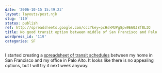 ```yaml
---
date: '2006-10-15 15:49:23'
layout: layouts/post.njk
slug: '119'
status: publish
ref: http://spreadsheets.google.com/ccc?key=pcHskMUPg8pw9E60J8f8LIQ
title: No good transit option between middle of San Francisco and Palo Alto foothills
wordpress_id: '119'
categories: SF
---
```


I started creating a [spreadsheet of transit schedules](http://spreadsheets.google.com/ccc?key=pcHskMUPg8pw9E60J8f8LIQ) between my home in San Francisco and my office in Palo Alto.  It looks like there is no appealing options, but I will try it next week anyway.

